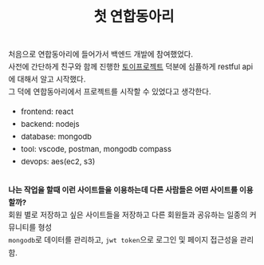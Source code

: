 
<div style = "font-size: 28px; line-height: 25px;">
<center><strong>첫 연합동아리</strong></center><br><br>
</div>

<div style = "font-size: 15px; line-height: 25px; text-align: left">
처음으로 연합동아리에 들어가서 백엔드 개발에 참여했었다. <br>
사전에 간단하게 친구와 함께 진행한 <a href = "https://github.com/jjmmll0727/mini-covid119">토이프로젝트</a> 덕분에 심플하게 restful api에 대해서 알고 시작했다. <br>
그 덕에 연합동아리에서 프로젝트를 시작할 수 있었다고 생각한다. <br>
<ul>
<li>frontend: react</li>
<li>backend: nodejs</li>
<li>database: mongodb</li>
<li>tool: vscode, postman, mongodb compass</li>
<li>devops: aes(ec2, s3)</li>
</ul>
</div><br>

<div style = "font-size: 15px; line-height: 25px; text-align: left">
<strong>나는 작업을 할때 이런 사이트들을 이용하는데 다른 사람들은 어떤 사이트를 이용할까?</strong><br>
회원 별로 저장하고 싶은 사이트들을 저장하고 다른 회원들과 공유하는 일종의 커뮤니티를 형성<br>
<code>mongodb</code>로 데이터를 관리하고, <code>jwt token</code>으로 로그인 및 페이지 접근성을 관리함.<br>
</div>